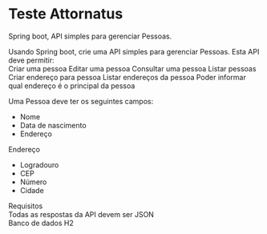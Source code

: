 # Teste Attornatus
Spring boot, API simples para gerenciar Pessoas.

Usando Spring boot, crie uma API simples para gerenciar Pessoas. Esta API deve permitir:  
Criar uma pessoa
Editar uma pessoa
Consultar uma pessoa
Listar pessoas
Criar endereço para pessoa
Listar endereços da pessoa
Poder informar qual endereço é o principal da pessoa  

Uma Pessoa deve ter os seguintes campos:
- Nome
- Data de nascimento
- Endereço

Endereço
-   Logradouro
-   CEP
-   Número
-   Cidade

Requisitos  
Todas as respostas da API devem ser JSON  
Banco de dados H2


